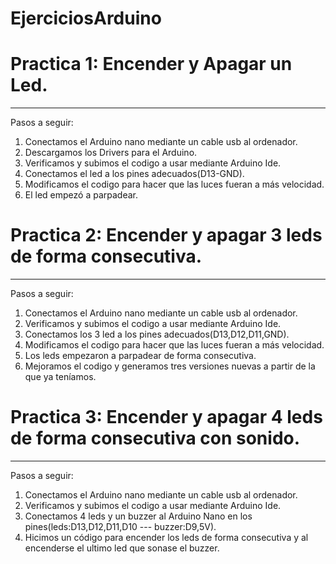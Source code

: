 # EjerciciosArduino

# Practica 1: Encender y Apagar un Led.
---------
Pasos a seguir:
1. Conectamos el Arduino nano mediante un cable usb al ordenador.
2. Descargamos los Drivers para el Arduino.
3. Verificamos y subimos el codigo a usar mediante Arduino Ide.
4. Conectamos el led a los pines adecuados(D13-GND).
5. Modificamos el codigo para hacer que las luces fueran a más velocidad.
5. El led empezó a parpadear.


# Practica 2: Encender y apagar 3 leds de forma consecutiva.
---------
Pasos a seguir:
1. Conectamos el Arduino nano mediante un cable usb al ordenador.
2. Verificamos y subimos el codigo a usar mediante Arduino Ide.
4. Conectamos los 3 led a los pines adecuados(D13,D12,D11,GND).
5. Modificamos el codigo para hacer que las luces fueran a más velocidad.
6. Los leds empezaron a parpadear de forma consecutiva.
7. Mejoramos el codigo y generamos tres versiones nuevas a partir de la que ya teníamos.


# Practica 3: Encender y apagar 4 leds de forma consecutiva con sonido.
---------
Pasos a seguir:
1. Conectamos el Arduino nano mediante un cable usb al ordenador.
2. Verificamos y subimos el codigo a usar mediante Arduino Ide.
3. Conectamos 4 leds y un buzzer al Arduino Nano en los pines(leds:D13,D12,D11,D10 --- buzzer:D9,5V).
4. Hicimos un código para encender los leds de forma consecutiva y al encenderse el ultimo led que sonase el buzzer.
